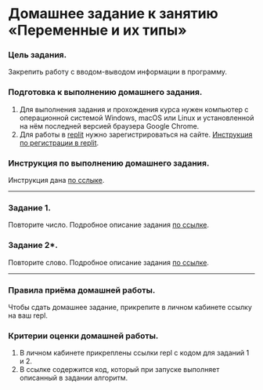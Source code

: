 
# Домашнее задание к занятию «Переменные и их типы»

### Цель задания.

Закрепить работу с вводом-выводом информации в программу.

### Подготовка к выполнению домашнего задания.

1. Для выполнения задания и прохождения курса нужен компьютер с операционной системой Windows, macOS или Linux и установленной на нём последней версией браузера Google Chrome.
2. Для работы в [replit](https://repl.it/) нужно зарегистрироваться на сайте. [Инструкция по регистрации в replit](https://github.com/netology-code/cpps-homeworks/tree/main/common/replit).

### Инструкция по выполнению домашнего задания.

Инструкция дана [по сслыке](https://github.com/netology-code/cpps-homeworks/tree/main/common).

------

### Задание 1.
Повторите число. Подробное описание задания [по ссылке](01).

### Задание 2*.
Повторите слово. Подробное описание задания [по ссылке](02).

------

### Правила приёма домашней работы.

Чтобы сдать домашнее задание, прикрепите в личном кабинете ссылку на ваш repl.

### Критерии оценки домашней работы.

1. В личном кабинете прикреплены ссылки repl с кодом для заданий 1 и 2.
2. В ссылке содержится код, который при запуске выполняет описанный в задании алгоритм.
